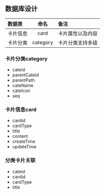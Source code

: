 ## 数据库设计
| 数据表     | 命名    | 备注                      |
| :--------- | :-----: | :----------------------- |
| 卡片信息  | card     | 卡片属性以及内容 |
| 卡片分类  | category | 卡片分类支持多级  |

### 卡片分类category
- cateid
- parentCateid
- parentPath
- cateName
- cateIcon
- seq

### 卡片信息card
- cardid
- cardType
- title
- content
- createTime
- updateTime

### 分类卡片关联
- cateid
- cardid
- cardType
- title
